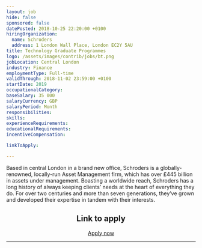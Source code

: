 ```yaml
---
layout: job
hide: false
sponsored: false
datePosted: 2018-10-25 22:20:00 +0100
hiringOrganization:
  name: Schroders
  address: 1 London Wall Place, London EC2Y 5AU
title: Technology Graduate Programmes
logo: /assets/images/contrib/jobs/bt.png
jobLocation: Central London
industry: Finance
employmentType: Full-time
validThrough: 2018-11-02 23:59:00 +0100
startDate: 2019
occupationalCategory:
baseSalary: 35 000
salaryCurrency: GBP
salaryPeriod: Month
responsibilities:
skills:
experienceRequirements:
educationalRequirements:
incentiveCompensation:

linkToApply:

---
```


Based in central London in a brand new office, Schroders is a globally-renowned, locally-run Asset Management firm, which has over £445 billion in assets under management.
Boasting a worldwide reach, Schroders has a long history of always keeping clients’ needs at the heart of everything they do.
For over two centuries and more than seven generations, they’ve grown and developed their expertise in tandem with their interests.

<div class="to-apply" style="text-align: center">
  <h2>Link to apply</h2>
  <a class="btn btn--dark" style="margin: 20px" href="www.sanctuarygraduates.co.uk/tech-in-asset-management/?ref=CCBRIGU">
      Apply now
  </a>
</div>

---

